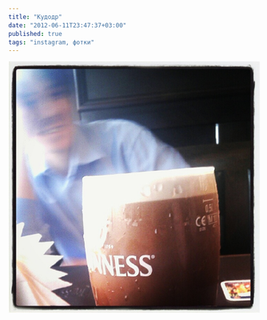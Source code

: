 ```yaml
---
title: "Кудодр"
date: "2012-06-11T23:47:37+03:00"
published: true
tags: "instagram, фотки"
---
```


![Кудесник, знакомься, это Гиннесс. Гиннесс, это Кудесник.](/images/photos/instagram/guinness.jpg "Кудесник, знакомься, это Гиннесс. Гиннесс, это Кудесник.")
